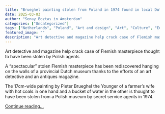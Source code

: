 ```yaml
---
title: "Brueghel painting stolen from Poland in 1974 found in local Dutch museum"
date: 2025-03-03
author: "Senay Boztas in Amsterdam"
categories: ["Uncategorized"]
tags: ["Netherlands", "Poland", "Art and design", "Art", "Culture", "Europe"]
featured_image: ""
description: "Art detective and magazine help crack case of Flemish masterpiece thought to have been stolen by Polish agentsA “spectacular” stolen Flemish masterpiece has bee..."
---
```


Art detective and magazine help crack case of Flemish masterpiece thought to have been stolen by Polish agents

A “spectacular” stolen Flemish masterpiece has been rediscovered hanging on the walls of a provincial Dutch museum thanks to the efforts of an art detective and an antiques magazine.

The 17cm-wide painting by Pieter Brueghel the Younger of a farmer’s wife with hot coals in one hand and a bucket of water in the other is thought to have been stolen from a Polish museum by secret service agents in 1974.

[Continue reading...](https://www.theguardian.com/world/2025/mar/03/brueghel-painting-stolen-from-poland-1974-found-in-dutch-museum)
